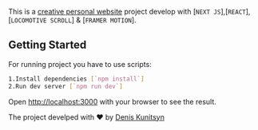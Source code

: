 This is a [creative personal website](https://motive-personal.netlify.app) project develop with [`NEXT JS`],[`REACT`],[`LOCOMOTIVE SCROLL`] & [`FRAMER MOTION`].

## Getting Started

For running project you have to use scripts:

```bash
1.Install dependencies [`npm install`]
2.Run dev server [`npm run dev`]
```

Open [http://localhost:3000](http://localhost:3000) with your browser to see the result.

The project develped with ❤ by [Denis Kunitsyn](https://www.behance.net/motive)
